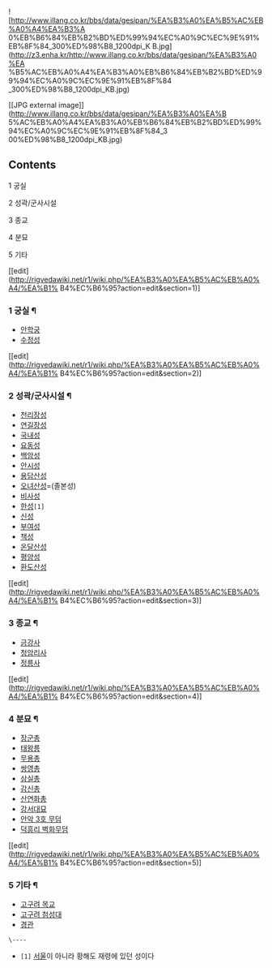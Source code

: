 ![http://www.illang.co.kr/bbs/data/gesipan/%EA%B3%A0%EA%B5%AC%EB%A0%A4%EA%B3%A
0%EB%B6%84%EB%B2%BD%ED%99%94%EC%A0%9C%EC%9E%91%EB%8F%84_300%ED%98%B8_1200dpi_K
B.jpg](http://z3.enha.kr/http://www.illang.co.kr/bbs/data/gesipan/%EA%B3%A0%EA
%B5%AC%EB%A0%A4%EA%B3%A0%EB%B6%84%EB%B2%BD%ED%99%94%EC%A0%9C%EC%9E%91%EB%8F%84
_300%ED%98%B8_1200dpi_KB.jpg)

[[JPG external image]](http://www.illang.co.kr/bbs/data/gesipan/%EA%B3%A0%EA%B
5%AC%EB%A0%A4%EA%B3%A0%EB%B6%84%EB%B2%BD%ED%99%94%EC%A0%9C%EC%9E%91%EB%8F%84_3
00%ED%98%B8_1200dpi_KB.jpg)

## Contents

    

1 궁실

2 성곽/군사시설

3 종교

4 분묘

5 기타

[[edit](http://rigvedawiki.net/r1/wiki.php/%EA%B3%A0%EA%B5%AC%EB%A0%A4/%EA%B1%
B4%EC%B6%95?action=edit&section=1)]

### 1 궁실 ¶

  * [안학궁](%EC%95%88%ED%95%99%EA%B6%81.md)
  * [수정성](%EC%88%98%EC%A0%95%EC%84%B1.md)  

[[edit](http://rigvedawiki.net/r1/wiki.php/%EA%B3%A0%EA%B5%AC%EB%A0%A4/%EA%B1%
B4%EC%B6%95?action=edit&section=2)]

### 2 성곽/군사시설 ¶

  * [천리장성](%EC%B2%9C%EB%A6%AC%EC%9E%A5%EC%84%B1.md)
  * [연길장성](%EC%97%B0%EA%B8%B8%EC%9E%A5%EC%84%B1.md)
  * [국내성](%EA%B5%AD%EB%82%B4%EC%84%B1.md)
  * [요동성](%EC%9A%94%EB%8F%99%EC%84%B1.md)
  * [백암성](%EB%B0%B1%EC%95%94%EC%84%B1.md)
  * [안시성](%EC%95%88%EC%8B%9C%EC%84%B1.md)
  * [용담산성](%EC%9A%A9%EB%8B%B4%EC%82%B0%EC%84%B1.md)
  * [오녀산성](%EC%98%A4%EB%85%80%EC%82%B0%EC%84%B1.md)=(졸본성)
  * [비사성](%EB%B9%84%EC%82%AC%EC%84%B1.md)
  * [한성](%ED%95%9C%EC%84%B1.md)`[1]`
  * [신성](%EC%8B%A0%EC%84%B1.md)
  * [부여성](%EB%B6%80%EC%97%AC%EC%84%B1.md)
  * [책성](%EC%B1%85%EC%84%B1.md)
  * [온달산성](%EC%98%A8%EB%8B%AC%EC%82%B0%EC%84%B1.md)
  * [평양성](%ED%8F%89%EC%96%91%EC%84%B1.md)
  * [환도산성](%ED%99%98%EB%8F%84%EC%82%B0%EC%84%B1.md)  

[[edit](http://rigvedawiki.net/r1/wiki.php/%EA%B3%A0%EA%B5%AC%EB%A0%A4/%EA%B1%
B4%EC%B6%95?action=edit&section=3)]

### 3 종교 ¶

  * [금강사](%EA%B8%88%EA%B0%95%EC%82%AC.md)
  * [청암리사](%EC%B2%AD%EC%95%94%EB%A6%AC%EC%82%AC.md)
  * [정릉사](%EC%A0%95%EB%A6%89%EC%82%AC.md)  

[[edit](http://rigvedawiki.net/r1/wiki.php/%EA%B3%A0%EA%B5%AC%EB%A0%A4/%EA%B1%
B4%EC%B6%95?action=edit&section=4)]

### 4 분묘 ¶

  * [장군총](%EC%9E%A5%EA%B5%B0%EC%B4%9D.md)
  * [태왕릉](%ED%83%9C%EC%99%95%EB%A6%89.md)
  * [무용총](%EB%AC%B4%EC%9A%A9%EC%B4%9D.md)
  * [쌍영총](%EC%8C%8D%EC%98%81%EC%B4%9D.md)
  * [삼실총](%EC%82%BC%EC%8B%A4%EC%B4%9D.md)
  * [감신총](%EA%B0%90%EC%8B%A0%EC%B4%9D.md)
  * [산연화총](%EC%82%B0%EC%97%B0%ED%99%94%EC%B4%9D.md)
  * [강서대묘](%EA%B0%95%EC%84%9C%EB%8C%80%EB%AC%98.md)
  * [안악 3호 무덤](%EC%95%88%EC%95%85%203%ED%98%B8%20%EB%AC%B4%EB%8D%A4.md)
  * [덕흥리 벽화무덤](%EB%8D%95%ED%9D%A5%EB%A6%AC%20%EB%B2%BD%ED%99%94%EB%AC%B4%EB%8D%A4.md)  

[[edit](http://rigvedawiki.net/r1/wiki.php/%EA%B3%A0%EA%B5%AC%EB%A0%A4/%EA%B1%
B4%EC%B6%95?action=edit&section=5)]

### 5 기타 ¶

  * [고구려 목교](%EA%B3%A0%EA%B5%AC%EB%A0%A4%20%EB%AA%A9%EA%B5%90.md)
  * [고구려 첨성대](%EA%B3%A0%EA%B5%AC%EB%A0%A4%20%EC%B2%A8%EC%84%B1%EB%8C%80.md)
  * [경관](%EA%B2%BD%EA%B4%80.md)

`\----`

  * `[1]` [서울](%EC%84%9C%EC%9A%B8.md)이 아니라 황해도 재령에 있던 성이다

